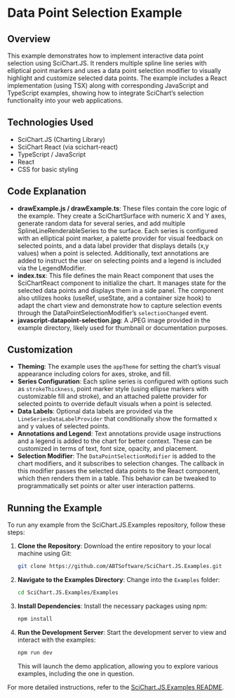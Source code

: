 # Data Point Selection Example

## Overview

This example demonstrates how to implement interactive data point selection using SciChart.JS. It renders multiple spline line series with elliptical point markers and uses a data point selection modifier to visually highlight and customize selected data points. The example includes a React implementation (using TSX) along with corresponding JavaScript and TypeScript examples, showing how to integrate SciChart’s selection functionality into your web applications.

## Technologies Used

-   SciChart.JS (Charting Library)
-   SciChart React (via scichart-react)
-   TypeScript / JavaScript
-   React
-   CSS for basic styling

## Code Explanation

-   **drawExample.js / drawExample.ts**: These files contain the core logic of the example. They create a SciChartSurface with numeric X and Y axes, generate random data for several series, and add multiple SplineLineRenderableSeries to the surface. Each series is configured with an elliptical point marker, a palette provider for visual feedback on selected points, and a data label provider that displays details (x,y values) when a point is selected. Additionally, text annotations are added to instruct the user on selecting points and a legend is included via the LegendModifier.
-   **index.tsx**: This file defines the main React component that uses the SciChartReact component to initialize the chart. It manages state for the selected data points and displays them in a side panel. The component also utilizes hooks (useRef, useState, and a container size hook) to adapt the chart view and demonstrate how to capture selection events through the DataPointSelectionModifier’s `selectionChanged` event.
-   **javascript-datapoint-selection.jpg**: A JPEG image provided in the example directory, likely used for thumbnail or documentation purposes.

## Customization

-   **Theming**: The example uses the `appTheme` for setting the chart’s visual appearance including colors for axes, stroke, and fill.
-   **Series Configuration**: Each spline series is configured with options such as `strokeThickness`, point marker style (using ellipse markers with customizable fill and stroke), and an attached palette provider for selected points to override default visuals when a point is selected.
-   **Data Labels**: Optional data labels are provided via the `LineSeriesDataLabelProvider` that conditionally show the formatted x and y values of selected points.
-   **Annotations and Legend**: Text annotations provide usage instructions and a legend is added to the chart for better context. These can be customized in terms of text, font size, opacity, and placement.
-   **Selection Modifier**: The `DataPointSelectionModifier` is added to the chart modifiers, and it subscribes to selection changes. The callback in this modifier passes the selected data points to the React component, which then renders them in a table. This behavior can be tweaked to programmatically set points or alter user interaction patterns.

## Running the Example

To run any example from the SciChart.JS.Examples repository, follow these steps:

1. **Clone the Repository**: Download the entire repository to your local machine using Git:

    ```bash
    git clone https://github.com/ABTSoftware/SciChart.JS.Examples.git
    ```

2. **Navigate to the Examples Directory**: Change into the `Examples` folder:

    ```bash
    cd SciChart.JS.Examples/Examples
    ```

3. **Install Dependencies**: Install the necessary packages using npm:

    ```bash
    npm install
    ```

4. **Run the Development Server**: Start the development server to view and interact with the examples:

    ```bash
    npm run dev
    ```

    This will launch the demo application, allowing you to explore various examples, including the one in question.

For more detailed instructions, refer to the [SciChart.JS.Examples README](https://github.com/ABTSoftware/SciChart.JS.Examples/blob/master/README.md).
